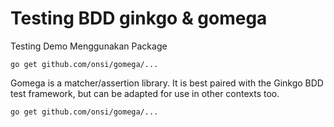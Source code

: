 # Testing BDD ginkgo & gomega

Testing Demo Menggunakan Package

```shell
go get github.com/onsi/gomega/...
```

Gomega is a matcher/assertion library. It is best paired with the Ginkgo BDD test framework, but can be adapted for use in other contexts too.
```shell
go get github.com/onsi/gomega/...
```